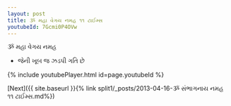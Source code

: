 ```yaml
---
layout: post
title: ૐ મહા વેગય નમહ ૧૧ ટાઈમ્સ
youtubeId: 7Gcmi0P4OVw
---
```

 
 
 ૐ મહા વેગય નમહ  
 
 -  જેની ખૂબ જ ઝડપી ગતિ છે 
 
  
 
  
 
 
 
 
 
 


{% include youtubePlayer.html id=page.youtubeId %}
 
[Next]({{ site.baseurl }}{% link  split1/_posts/2013-04-16-ૐ સંભાગનાય નમહ ૧૧ ટાઈમ્સ.md%})
 
